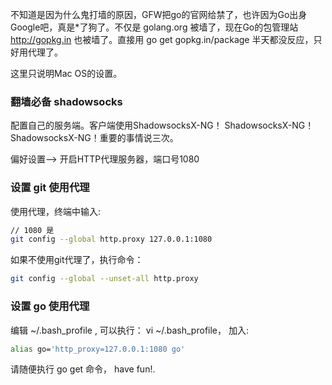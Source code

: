 
不知道是因为什么鬼打墙的原因，GFW把go的官网给禁了，也许因为Go出身Google吧，真是*了狗了。不仅是 golang.org 被墙了，现在Go的包管理站 http://gopkg.in 也被墙了。直接用 go get gopkg.in/package 半天都没反应，只好用代理了。

这里只说明Mac OS的设置。

### 翻墙必备 shadowsocks
配置自己的服务端。客户端使用ShadowsocksX-NG！ ShadowsocksX-NG！ ShadowsocksX-NG！重要的事情说三次。

偏好设置--> 开启HTTP代理服务器，端口号1080

### 设置 git 使用代理
使用代理，终端中输入:

```bash
// 1080 是
git config --global http.proxy 127.0.0.1:1080 
```
如果不使用git代理了，执行命令：

```bash
git config --global --unset-all http.proxy
```

### 设置 go 使用代理
编辑 ~/.bash_profile , 可以执行： vi ~/.bash_profile， 加入:

```bash
alias go='http_proxy=127.0.0.1:1080 go'
```


请随便执行 go get 命令， have fun!.
